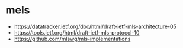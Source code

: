 mels
====

- https://datatracker.ietf.org/doc/html/draft-ietf-mls-architecture-05
- https://tools.ietf.org/html/draft-ietf-mls-protocol-10
- https://github.com/mlswg/mls-implementations
